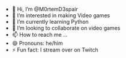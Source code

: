 - 👋 Hi, I’m @M0rtemD3spair
- 👀 I’m interested in making Video games
- 🌱 I’m currently learning Python
- 💞️ I’m looking to collaborate on video games
- 📫 How to reach me ...
- 😄 Pronouns: he/him
- ⚡ Fun fact: I stream over on Twitch

<!---
M0rtemD3spair/M0rtemD3spair is a ✨ special ✨ repository because its `README.md` (this file) appears on your GitHub profile.
You can click the Preview link to take a look at your changes.
--->

